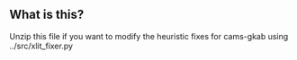 ## What is this?

Unzip this file if you want to modify the heuristic fixes for cams-gkab using ../src/xlit_fixer.py